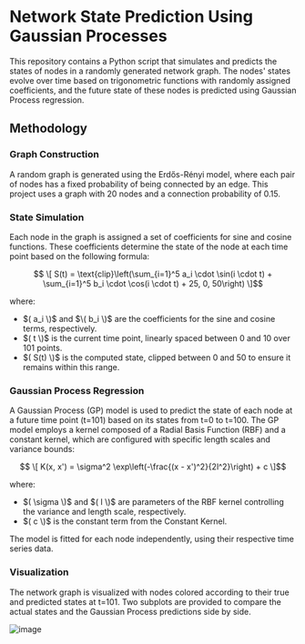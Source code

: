 # Network State Prediction Using Gaussian Processes

This repository contains a Python script that simulates and predicts the states of nodes in a randomly generated network graph. The nodes' states evolve over time based on trigonometric functions with randomly assigned coefficients, and the future state of these nodes is predicted using Gaussian Process regression.

## Methodology

### Graph Construction
A random graph is generated using the Erdős-Rényi model, where each pair of nodes has a fixed probability of being connected by an edge. This project uses a graph with 20 nodes and a connection probability of 0.15.

### State Simulation
Each node in the graph is assigned a set of coefficients for sine and cosine functions. These coefficients determine the state of the node at each time point based on the following formula:

$$ \[ S(t) = \text{clip}\left(\sum_{i=1}^5 a_i \cdot \sin(i \cdot t) + \sum_{i=1}^5 b_i \cdot \cos(i \cdot t) + 25, 0, 50\right) \]$$

where:
- $( a_i \)$ and $\( b_i \)$  are the coefficients for the sine and cosine terms, respectively.
- $( t \)$  is the current time point, linearly spaced between 0 and 10 over 101 points.
- $( S(t) \)$  is the computed state, clipped between 0 and 50 to ensure it remains within this range.

### Gaussian Process Regression
A Gaussian Process (GP) model is used to predict the state of each node at a future time point (t=101) based on its states from t=0 to t=100. The GP model employs a kernel composed of a Radial Basis Function (RBF) and a constant kernel, which are configured with specific length scales and variance bounds:

$$ \[ K(x, x') = \sigma^2 \exp\left(-\frac{(x - x')^2}{2l^2}\right) + c \]$$ 

where:
- $( \sigma \)$ and $( l \)$  are parameters of the RBF kernel controlling the variance and length scale, respectively.
- $( c \)$  is the constant term from the Constant Kernel.

The model is fitted for each node independently, using their respective time series data.

### Visualization
The network graph is visualized with nodes colored according to their true and predicted states at t=101. Two subplots are provided to compare the actual states and the Gaussian Process predictions side by side.

![image](https://github.com/SoroushOskouei/NetworkStateEstimation/assets/57323986/b919a994-c9e8-42a2-82a8-80620701f78b)

